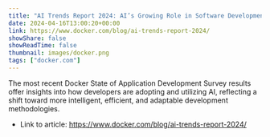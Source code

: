 ```yaml
---
title: "AI Trends Report 2024: AI’s Growing Role in Software Development"
date: 2024-04-16T13:00:20+00:00
link: https://www.docker.com/blog/ai-trends-report-2024/
showShare: false
showReadTime: false
thumbnail: images/docker.png
tags: ["docker.com"]
---
```

The most recent Docker State of Application Development Survey results offer insights into how developers are adopting and utilizing AI, reflecting a shift toward more intelligent, efficient, and adaptable development methodologies.

- Link to article: https://www.docker.com/blog/ai-trends-report-2024/